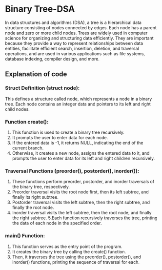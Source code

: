 # Binary Tree-DSA

In data structures and algorithms (DSA), a tree is a hierarchical data structure consisting of nodes connected by edges. Each node has a parent node and zero or more child nodes. Trees are widely used in computer science for organizing and structuring data efficiently. They are important because they provide a way to represent relationships between data entities, facilitate efficient search, insertion, deletion, and traversal operations, and are used in various applications such as file systems, database indexing, compiler design, and more.  

## Explanation of code

### Struct Definition (struct node):

This defines a structure called node, which represents a node in a binary tree. Each node contains an integer data and pointers to its left and right child nodes.

### Function create():

1. This function is used to create a binary tree recursively.
2. It prompts the user to enter data for each node.
3. If the entered data is -1, it returns NULL, indicating the end of the current branch.
4. Otherwise, it creates a new node, assigns the entered data to it, and prompts the user to enter data for its left and right children recursively.

### Traversal Functions (preorder(), postorder(), inorder()):

1. These functions perform preorder, postorder, and inorder traversals of the binary tree, respectively.
2. Preorder traversal visits the root node first, then its left subtree, and finally its right subtree.
3. Postorder traversal visits the left subtree, then the right subtree, and finally the root node.
4. Inorder traversal visits the left subtree, then the root node, and finally the right subtree.
5.Each function recursively traverses the tree, printing the data of each node in the specified order.

### main() Function:

1. This function serves as the entry point of the program.
2. It creates the binary tree by calling the create() function.
3. Then, it traverses the tree using the preorder(), postorder(), and inorder() functions, printing the sequence of traversal for each.